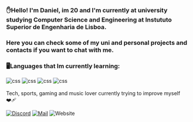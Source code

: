 
### ✋Hello! I'm Daniel, im 20 and I'm currently at university studying Computer Science and Engineering at Instututo Superior de Engenharia de Lisboa.
### Here you can check some of my uni and personal projects and contacts if you want to chat with me.







### 🖥️Languages that Im currently learning:
<div style ="display:inline_block">
<img aling ="center" alt="css" src="https://img.shields.io/badge/Python-3776AB?style=for-the-badge&logo=python&logoColor=white" />
<img aling ="center" alt="css" src="https://img.shields.io/badge/HTML5-E34F26.svg?style=for-the-badge&logo=HTML5&logoColor=white" />
<img aling ="center" alt="css" src="https://img.shields.io/badge/CSS-239120?&style=for-the-badge&logo=css3&logoColor=white" />
<img aling ="center" alt="css" src="https://img.shields.io/badge/Kotlin-0095D5?&style=for-the-badge&logo=kotlin&logoColor=white" />

</div><br/>
Tech, sports, gaming and music lover currently trying to improve myself ❤️‍🩹



[![Discord](https://img.shields.io/badge/Discord-7289DA?style=for-the-badge&logo=discord&logoColor=white)](https://discordapp.com/users/D1#4673)
[![Mail](https://img.shields.io/badge/Gmail-D14836?style=for-the-badge&logo=gmail&logoColor=white)](https://mail.google.com/mail/u/0/?pli=1#inbox?compose=CllgCKCBBJFPcqxGhKkpzhtrHsxWChHzcNCHpjjJHzQMmBngKVZbfWlpKvhzJHctSKKbQLMqLNB)
![Website](https://img.shields.io/badge/website-000000?style=for-the-badge&logo=About.me&logoColor=white) 

